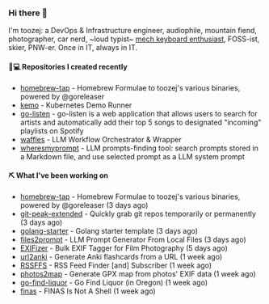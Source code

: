 ### Hi there 👋

I'm toozej: a DevOps & Infrastructure engineer, audiophile, mountain fiend, photographer, car nerd, ~loud typist~ [mech keyboard enthusiast](https://github.com/toozej/keebs), FOSS-ist, skier, PNW-er. Once in IT, always in IT.

#### 👨💻 Repositories I created recently

- [homebrew-tap](https://github.com/toozej/homebrew-tap) - Homebrew Formulae to toozej's various binaries, powered by @goreleaser
- [kemo](https://github.com/toozej/kemo) - Kubernetes Demo Runner
- [go-listen](https://github.com/toozej/go-listen) - go-listen is a web application that allows users to search for artists and automatically add their top 5 songs to designated "incoming" playlists on Spotify
- [waffles](https://github.com/toozej/waffles) - LLM Workflow Orchestrator & Wrapper
- [wheresmyprompt](https://github.com/toozej/wheresmyprompt) - LLM prompts-finding tool: search prompts stored in a Markdown file, and use selected prompt as a LLM system prompt

#### ⛏️ What I've been working on

- [homebrew-tap](https://github.com/toozej/homebrew-tap) - Homebrew Formulae to toozej's various binaries, powered by @goreleaser (3 days ago)
- [git-peak-extended](https://github.com/toozej/git-peak-extended) - Quickly grab git repos temporarily or permanently (3 days ago)
- [golang-starter](https://github.com/toozej/golang-starter) - Golang starter template (3 days ago)
- [files2prompt](https://github.com/toozej/files2prompt) - LLM Prompt Generator From Local Files (3 days ago)
- [EXIFizer](https://github.com/toozej/EXIFizer) - Bulk EXIF Tagger for Film Photography (5 days ago)
- [url2anki](https://github.com/toozej/url2anki) - Generate Anki flashcards from a URL (1 week ago)
- [RSSFFS](https://github.com/toozej/RSSFFS) - RSS Feed Finder [and] Subscriber (1 week ago)
- [photos2map](https://github.com/toozej/photos2map) - Generate GPX map from photos' EXIF data (1 week ago)
- [go-find-liquor](https://github.com/toozej/go-find-liquor) - Go Find Liquor (in Oregon) (1 week ago)
- [finas](https://github.com/toozej/finas) - FINAS Is Not A Shell (1 week ago)
